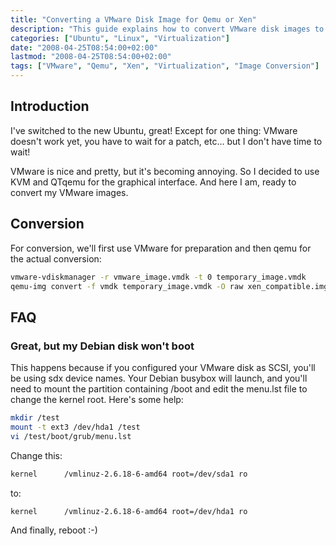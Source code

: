 ```yaml
---
title: "Converting a VMware Disk Image for Qemu or Xen"
description: "This guide explains how to convert VMware disk images to be compatible with Qemu or Xen virtualization platforms."
categories: ["Ubuntu", "Linux", "Virtualization"]
date: "2008-04-25T08:54:00+02:00"
lastmod: "2008-04-25T08:54:00+02:00"
tags: ["VMware", "Qemu", "Xen", "Virtualization", "Image Conversion"]
---
```


## Introduction

I've switched to the new Ubuntu, great! Except for one thing: VMware doesn't work yet, you have to wait for a patch, etc... but I don't have time to wait!

VMware is nice and pretty, but it's becoming annoying. So I decided to use KVM and QTqemu for the graphical interface. And here I am, ready to convert my VMware images.

## Conversion

For conversion, we'll first use VMware for preparation and then qemu for the actual conversion:

```bash
vmware-vdiskmanager -r vmware_image.vmdk -t 0 temporary_image.vmdk
qemu-img convert -f vmdk temporary_image.vmdk -O raw xen_compatible.img
```

## FAQ

### Great, but my Debian disk won't boot

This happens because if you configured your VMware disk as SCSI, you'll be using sdx device names. Your Debian busybox will launch, and you'll need to mount the partition containing /boot and edit the menu.lst file to change the kernel root. Here's some help:

```bash
mkdir /test
mount -t ext3 /dev/hda1 /test
vi /test/boot/grub/menu.lst
```

Change this:

```bash
kernel		/vmlinuz-2.6.18-6-amd64 root=/dev/sda1 ro
```

to:

```bash
kernel		/vmlinuz-2.6.18-6-amd64 root=/dev/hda1 ro
```

And finally, reboot :-)

